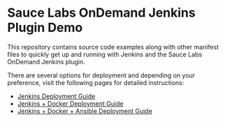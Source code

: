 # Sauce Labs OnDemand Jenkins Plugin Demo
This repository contains source code examples along with other manifest files to quickly get up and running with Jenkins and the Sauce Labs OnDemand Jenkins plugin. 

There are several options for deployment and depending on your preference, visit the following pages for detailed instructions:

* [Jenkins Deployment Guide](./docs/JENKINS-SETUP.md)
* [Jenkins + Docker Deployment Guide](./docs/DOCKER-SETUP.md)
* [Jenkins + Docker + Ansible Deployment Guide](./docs/ANSIBLE_SETUP.md)

<br />
